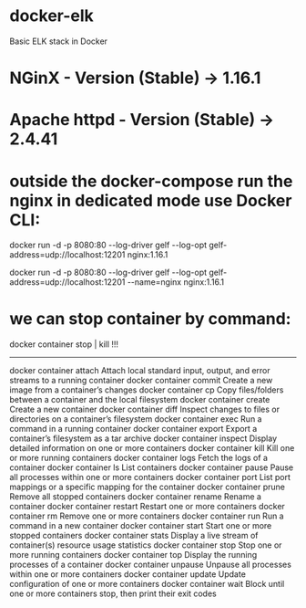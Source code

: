 # docker-elk
Basic ELK stack in Docker

# NGinX - Version (Stable) -> 1.16.1

# Apache httpd - Version (Stable) -> 2.4.41

# outside the docker-compose run the nginx in dedicated mode use Docker CLI:
docker run -d -p 8080:80 --log-driver gelf --log-opt gelf-address=udp://localhost:12201 nginx:1.16.1

docker run -d -p 8080:80 --log-driver gelf --log-opt gelf-address=udp://localhost:12201 --name=nginx nginx:1.16.1



# we can stop container by command:
docker container stop | kill !!!

___

docker container attach	Attach local standard input, output, and error streams to a running container
docker container commit	Create a new image from a container’s changes
docker container cp	Copy files/folders between a container and the local filesystem
docker container create	Create a new container
docker container diff	Inspect changes to files or directories on a container’s filesystem
docker container exec	Run a command in a running container
docker container export	Export a container’s filesystem as a tar archive
docker container inspect	Display detailed information on one or more containers
docker container kill	Kill one or more running containers
docker container logs	Fetch the logs of a container
docker container ls	List containers
docker container pause	Pause all processes within one or more containers
docker container port	List port mappings or a specific mapping for the container
docker container prune	Remove all stopped containers
docker container rename	Rename a container
docker container restart	Restart one or more containers
docker container rm	Remove one or more containers
docker container run	Run a command in a new container
docker container start	Start one or more stopped containers
docker container stats	Display a live stream of container(s) resource usage statistics
docker container stop	Stop one or more running containers
docker container top	Display the running processes of a container
docker container unpause	Unpause all processes within one or more containers
docker container update	Update configuration of one or more containers
docker container wait	Block until one or more containers stop, then print their exit codes

